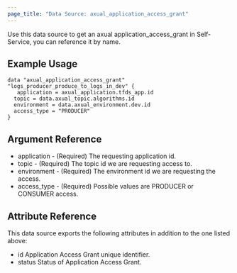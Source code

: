 ```yaml
---
page_title: "Data Source: axual_application_access_grant"
---
```

Use this data source to get an axual application_access_grant in Self-Service, you can reference it by name.

## Example Usage 

```hcl
data "axual_application_access_grant" "logs_producer_produce_to_logs_in_dev" {
   application = axual_application.tfds_app.id
  topic = data.axual_topic.algorithms.id
  environment = data.axual_environment.dev.id
  access_type = "PRODUCER"
}
```

## Argument Reference

- application - (Required) The requesting application id.
- topic - (Required) The topic id we are requesting access to.
- environment - (Required) The environment id we are requesting the access.
- access_type - (Required) Possible values are PRODUCER or CONSUMER access.


## Attribute Reference

This data source exports the following attributes in addition to the one listed above:

- id Application Access Grant unique identifier.
- status Status of Application Access Grant.
